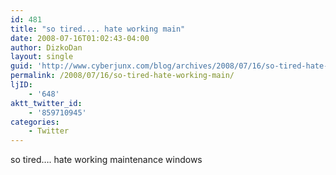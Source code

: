 ```yaml
---
id: 481
title: "so tired.... hate working main"
date: 2008-07-16T01:02:43-04:00
author: DizkoDan
layout: single
guid: 'http://www.cyberjunx.com/blog/archives/2008/07/16/so-tired-hate-working-main/'
permalink: /2008/07/16/so-tired-hate-working-main/
ljID:
    - '648'
aktt_twitter_id:
    - '859710945'
categories:
    - Twitter
---
```


so tired…. hate working maintenance windows